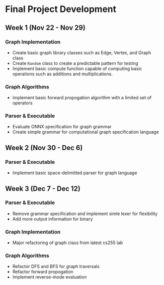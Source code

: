 # Final Project Development

## Week 1 (Nov 22 - Nov 29)

### Graph Implementation
- Create basic graph library classes such as Edge, Vertex, and Graph class
- Create `Random` class to create a predictable pattern for testing
- Implement basic compute function capable of computing basic operations such as additions and multiplications.

### Graph Algorithms
- Implement basic forward propogation algorithm with a limited set of operators

### Parser & Executable
- Evaluate ONNX specification for graph grammar
- Create simple grammar for computational graph specification language

## Week 2 (Nov 30 - Dec 6)

### Parser & Executable
- Implement basic space-delimitted parser for graph language

## Week 3 (Dec 7 - Dec 12)

### Parser & Executable
- Remove grammar specification and implement simle lexer for flexibility
- Add more output information for binary

### Graph Implementation
- Major refactoring of graph class from latest cs255 lab

### Graph Algorithms
- Refactor DFS and BFS for graph traversals
- Refactor forward propogation
- Implement reverse-mode evaluation